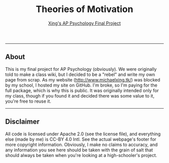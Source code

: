<header>
  <h1>Theories of Motivation</h1>
  <p><a href="http://mt-xing.github.io/APPsychProject/">Xing's AP Psychology Final Project</a></p>
</header> <hr />

About
-----
This is my final project for AP Psychology (obviously). We were originally told to make a class wiki, but I decided to be a "rebel" and write my own page from scrap. As my website (http://www.michaelxing.tk/) was blocked by my school, I hosted my site on GitHub. I'm broke, so I'm paying for the full package, which is why this is public. It was originally intended only for my class, though if you found it and decided there was some value to it, you're free to reuse it.

<hr />

Disclaimer
----------
All code is licensed under Apache 2.0 (see the license file), and everything else (made by me) is CC-BY 4.0 Intl. See the actual webpage's footer for more copyright information. Obviously, I make no claims to accuracy, and any information you see here should be taken with the grain of salt that should always be taken when you're looking at a high-schooler's project.



